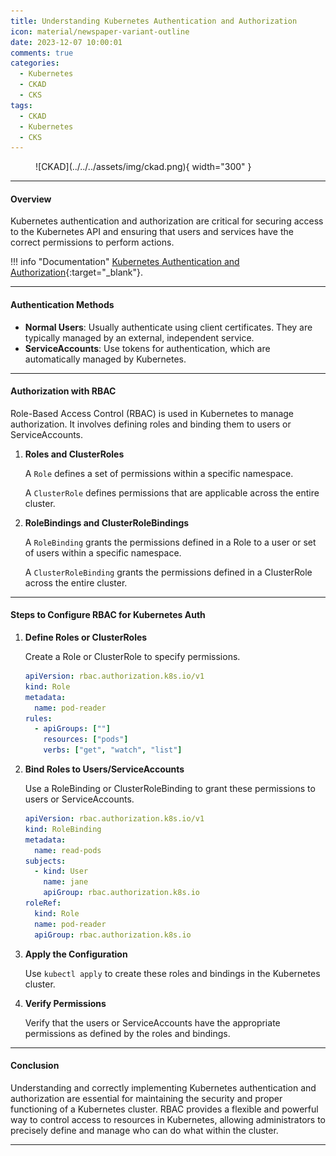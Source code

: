 ```yaml
---
title: Understanding Kubernetes Authentication and Authorization
icon: material/newspaper-variant-outline
date: 2023-12-07 10:00:01
comments: true
categories:
  - Kubernetes
  - CKAD
  - CKS
tags:
  - CKAD
  - Kubernetes
  - CKS
---
```


<!-- markdownlint-disable MD033 -->
<figure markdown="span">
  ![CKAD](../../../assets/img/ckad.png){ width="300" }
</figure>

---

#### Overview

Kubernetes authentication and authorization are critical for securing access to the Kubernetes API and ensuring that users and services have the correct permissions to perform actions.

!!! info "Documentation"
    [Kubernetes Authentication and Authorization](https://kubernetes.io/docs/reference/access-authn-authz/){:target="_blank"}.

---

#### Authentication Methods

- **Normal Users**: Usually authenticate using client certificates. They are typically managed by an external, independent service.
- **ServiceAccounts**: Use tokens for authentication, which are automatically managed by Kubernetes.

---

#### Authorization with RBAC

Role-Based Access Control (RBAC) is used in Kubernetes to manage authorization. It involves defining roles and binding them to users or ServiceAccounts.

1. **Roles and ClusterRoles**

    A `Role` defines a set of permissions within a specific namespace.

    A `ClusterRole` defines permissions that are applicable across the entire cluster.

2. **RoleBindings and ClusterRoleBindings**

    A `RoleBinding` grants the permissions defined in a Role to a user or set of users within a specific namespace.

    A `ClusterRoleBinding` grants the permissions defined in a ClusterRole across the entire cluster.

---

#### Steps to Configure RBAC for Kubernetes Auth

1. **Define Roles or ClusterRoles**

    Create a Role or ClusterRole to specify permissions.

    ```yaml title="Example for a Role"
    apiVersion: rbac.authorization.k8s.io/v1
    kind: Role
    metadata:
      name: pod-reader
    rules:
      - apiGroups: [""]
        resources: ["pods"]
        verbs: ["get", "watch", "list"]
    ```

2. **Bind Roles to Users/ServiceAccounts**

      Use a RoleBinding or ClusterRoleBinding to grant these permissions to users or ServiceAccounts.

      ```yaml title="Example for a RoleBinding"
      apiVersion: rbac.authorization.k8s.io/v1
      kind: RoleBinding
      metadata:
        name: read-pods
      subjects:
        - kind: User
          name: jane
          apiGroup: rbac.authorization.k8s.io
      roleRef:
        kind: Role
        name: pod-reader
        apiGroup: rbac.authorization.k8s.io
      ```

3. **Apply the Configuration**

    Use `kubectl apply` to create these roles and bindings in the Kubernetes cluster.

4. **Verify Permissions**

    Verify that the users or ServiceAccounts have the appropriate permissions as defined by the roles and bindings.

---

#### Conclusion

Understanding and correctly implementing Kubernetes authentication and authorization are essential for maintaining the security and proper functioning of a Kubernetes cluster. RBAC provides a flexible and powerful way to control access to resources in Kubernetes, allowing administrators to precisely define and manage who can do what within the cluster.

---
